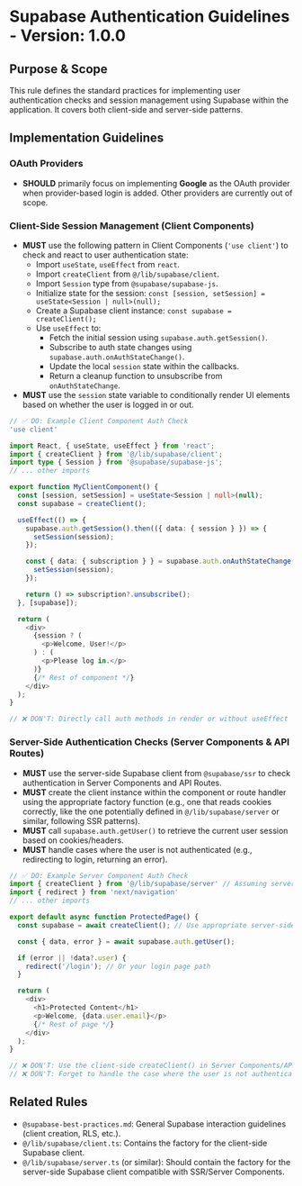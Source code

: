 # Supabase Authentication Guidelines - Version: 1.0.0

## Purpose & Scope

This rule defines the standard practices for implementing user authentication checks and session management using Supabase within the application. It covers both client-side and server-side patterns.

## Implementation Guidelines

### OAuth Providers

- **SHOULD** primarily focus on implementing **Google** as the OAuth provider when provider-based login is added. Other providers are currently out of scope.

### Client-Side Session Management (Client Components)

- **MUST** use the following pattern in Client Components (`'use client'`) to check and react to user authentication state:
    - Import `useState`, `useEffect` from `react`.
    - Import `createClient` from `@/lib/supabase/client`.
    - Import `Session` type from `@supabase/supabase-js`.
    - Initialize state for the session: `const [session, setSession] = useState<Session | null>(null);`
    - Create a Supabase client instance: `const supabase = createClient();`
    - Use `useEffect` to:
        - Fetch the initial session using `supabase.auth.getSession()`.
        - Subscribe to auth state changes using `supabase.auth.onAuthStateChange()`.
        - Update the local `session` state within the callbacks.
        - Return a cleanup function to unsubscribe from `onAuthStateChange`.
- **MUST** use the `session` state variable to conditionally render UI elements based on whether the user is logged in or out.

```typescript
// ✅ DO: Example Client Component Auth Check
'use client'

import React, { useState, useEffect } from 'react';
import { createClient } from '@/lib/supabase/client';
import type { Session } from '@supabase/supabase-js';
// ... other imports

export function MyClientComponent() {
  const [session, setSession] = useState<Session | null>(null);
  const supabase = createClient();

  useEffect(() => {
    supabase.auth.getSession().then(({ data: { session } }) => {
      setSession(session);
    });

    const { data: { subscription } } = supabase.auth.onAuthStateChange((_event, session) => {
      setSession(session);
    });

    return () => subscription?.unsubscribe();
  }, [supabase]);

  return (
    <div>
      {session ? (
        <p>Welcome, User!</p>
      ) : (
        <p>Please log in.</p>
      )}
      {/* Rest of component */}
    </div>
  );
}

// ❌ DON'T: Directly call auth methods in render or without useEffect for state management.
```

### Server-Side Authentication Checks (Server Components & API Routes)

- **MUST** use the server-side Supabase client from `@supabase/ssr` to check authentication in Server Components and API Routes.
- **MUST** create the client instance within the component or route handler using the appropriate factory function (e.g., one that reads cookies correctly, like the one potentially defined in `@/lib/supabase/server` or similar, following SSR patterns).
- **MUST** call `supabase.auth.getUser()` to retrieve the current user session based on cookies/headers.
- **MUST** handle cases where the user is not authenticated (e.g., redirecting to login, returning an error).

```typescript
// ✅ DO: Example Server Component Auth Check
import { createClient } from '@/lib/supabase/server' // Assuming server client factory
import { redirect } from 'next/navigation'
// ... other imports

export default async function ProtectedPage() {
  const supabase = await createClient(); // Use appropriate server-side factory

  const { data, error } = await supabase.auth.getUser();

  if (error || !data?.user) {
    redirect('/login'); // Or your login page path
  }

  return (
    <div>
      <h1>Protected Content</h1>
      <p>Welcome, {data.user.email}</p>
      {/* Rest of page */}
    </div>
  );
}

// ❌ DON'T: Use the client-side createClient() in Server Components/API routes.
// ❌ DON'T: Forget to handle the case where the user is not authenticated.
```

## Related Rules
- `@supabase-best-practices.md`: General Supabase interaction guidelines (client creation, RLS, etc.).
- `@/lib/supabase/client.ts`: Contains the factory for the client-side Supabase client.
- `@/lib/supabase/server.ts` (or similar): Should contain the factory for the server-side Supabase client compatible with SSR/Server Components.

